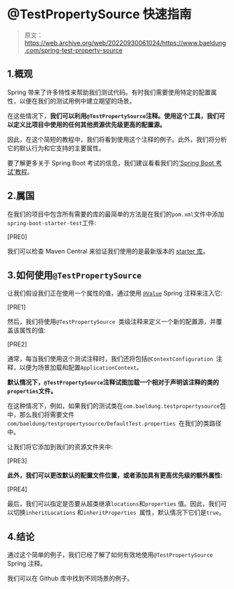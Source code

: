 # @TestPropertySource 快速指南

> 原文：<https://web.archive.org/web/20220930061024/https://www.baeldung.com/spring-test-property-source>

## 1.概观

Spring 带来了许多特性来帮助我们测试代码。有时我们需要使用特定的配置属性，以便在我们的测试用例中建立期望的场景。

在这些情况下，**我们可以利用`@TestPropertySource`注释。使用这个工具，我们可以定义比项目中使用的任何其他资源优先级更高的配置源。**

因此，在这个简短的教程中，我们将看到使用这个注释的例子。此外，我们将分析它的默认行为和它支持的主要属性。

要了解更多关于 Spring Boot 考试的信息，我们建议看看我们的[‘Spring Boot 考试’教程](/web/20220703152918/https://www.baeldung.com/spring-boot-testing)。

## 2.属国

在我们的项目中包含所有需要的库的最简单的方法是在我们的`pom.xml`文件中添加`spring-boot-starter-test`工件:

[PRE0]

我们可以检查 Maven Central 来验证我们使用的是最新版本的 [starter 库](https://web.archive.org/web/20220703152918/https://search.maven.org/classic/#search%7Cga%7C1%7Ca%3A%22spring-boot-starter-test%22)。

## 3.如何使用`@TestPropertySource`

让我们假设我们正在使用一个属性的值，通过使用 [`@Value`](/web/20220703152918/https://www.baeldung.com/spring-value-annotation) Spring 注释来注入它:

[PRE1]

然后，我们将使用`@TestPropertySource `类级注释来定义一个新的配置源，并覆盖该属性的值:

[PRE2]

通常，每当我们使用这个测试注释时，我们还将包括`@ContextConfiguration `注释，以便为场景加载和配置`ApplicationContext`。

**默认情况下，`@TestPropertySource`注释试图加载一个相对于声明该注释的类的`properties`文件。**

在这种情况下，例如，如果我们的测试类在`com.baeldung.testpropertysource`包中，那么我们将需要文件`com/baeldung/testpropertysource/DefaultTest.properties `在我们的类路径中。

让我们将它添加到我们的资源文件夹中:

[PRE3]

**此外，我们可以更改默认的配置文件位置，或者添加具有更高优先级的额外属性:**

[PRE4]

最后，我们可以指定是否要从超类继承`locations`和`properties` 值。因此，我们可以切换`inheritLocations` 和`inheritProperties `属性，默认情况下它们是`true`。

## 4.结论

通过这个简单的例子，我们已经了解了如何有效地使用`@TestPropertySource` Spring 注释。

我们可以在 Github 库中找到不同场景的例子。